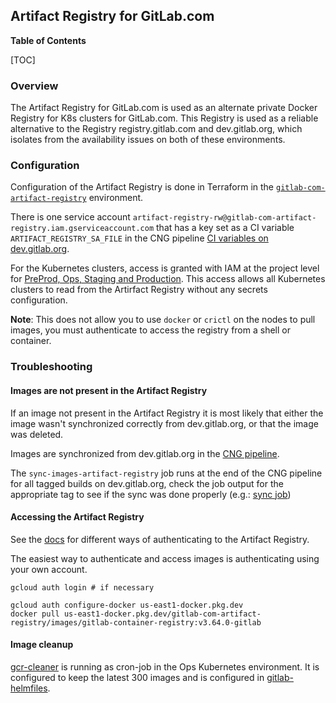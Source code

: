 ## Artifact Registry for GitLab.com

**Table of Contents**

[TOC]

### Overview

The Artifact Registry for GitLab.com is used as an alternate private Docker Registry for K8s clusters for GitLab.com.
This Registry is used as a reliable alternative to the Registry registry.gitlab.com and dev.gitlab.org, which isolates from the availability issues on both of these environments.

### Configuration

Configuration of the Artifact Registry is done in Terraform in the [`gitlab-com-artifact-registry`](https://ops.gitlab.net/gitlab-com/gl-infra/config-mgmt/-/tree/main/environments/gitlab-com-artifact-registry) environment.

There is one service account `artifact-registry-rw@gitlab-com-artifact-registry.iam.gserviceaccount.com` that has a key set as a CI variable `ARTIFACT_REGISTRY_SA_FILE` in the CNG pipeline [CI variables on dev.gitlab.org](https://dev.gitlab.org/gitlab/charts/components/images/-/settings/ci_cd).

For the Kubernetes clusters, access is granted with IAM at the project level for [PreProd, Ops, Staging and Production](https://ops.gitlab.net/gitlab-com/gl-infra/config-mgmt/-/blob/1a2608a4574241f804728971f3458042110603e3/environments/gitlab-com-artifact-registry/service-accounts.tf#L20-27).
This access allows all Kubernetes clusters to read from the Artirfact Registry without any secrets configuration.

**Note**: This does not allow you to use `docker` or `crictl` on the nodes to pull images, you must authenticate to access the registry from a shell or container.

### Troubleshooting

#### Images are not present in the Artifact Registry

If an image not present in the Artifact Registry it is most likely that either the image wasn't synchronized correctly from dev.gitlab.org, or that the image was deleted.

Images are synchronized from dev.gitlab.org in the [CNG pipeline](https://dev.gitlab.org/gitlab/charts/components/images/-/pipelines).

The `sync-images-artifact-registry` job runs at the end of the CNG pipeline for all tagged builds on dev.gitlab.org, check the job output for the appropriate tag to see if the sync was done properly (e.g.: [sync job](https://dev.gitlab.org/gitlab/charts/components/images/-/jobs/14796448))

#### Accessing the Artifact Registry

See the [docs](https://cloud.google.com/artifact-registry/docs/docker/authentication) for different ways of authenticating to the Artifact Registry.

The easiest way to authenticate and access images is authenticating using your own account.

```
gcloud auth login # if necessary

gcloud auth configure-docker us-east1-docker.pkg.dev
docker pull us-east1-docker.pkg.dev/gitlab-com-artifact-registry/images/gitlab-container-registry:v3.64.0-gitlab
```

#### Image cleanup

[gcr-cleaner](https://github.com/GoogleCloudPlatform/gcr-cleaner) is running as cron-job in the Ops Kubernetes environment.
It is configured to keep the latest 300 images and is configured in [gitlab-helmfiles](https://gitlab.com/gitlab-com/gl-infra/k8s-workloads/gitlab-helmfiles/-/tree/master/releases/gcr-cleaner).
